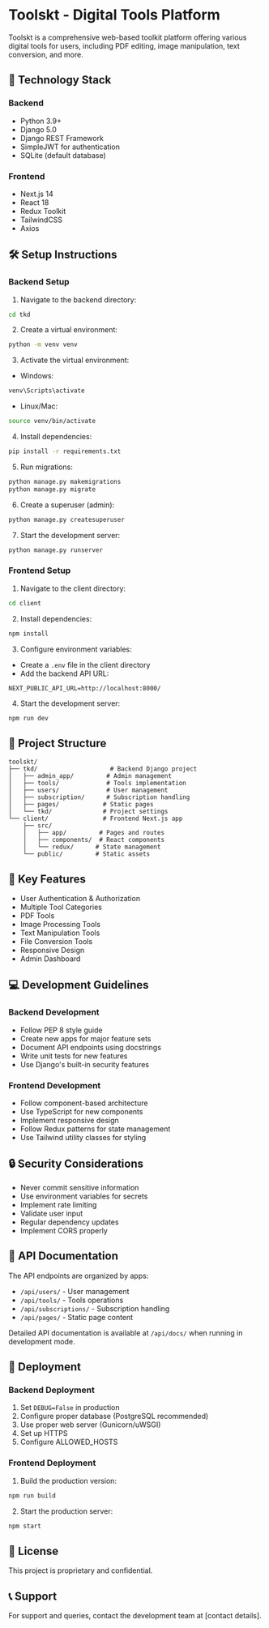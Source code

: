 # Toolskt - Digital Tools Platform

Toolskt is a comprehensive web-based toolkit platform offering various digital tools for users, including PDF editing, image manipulation, text conversion, and more.

## 🚀 Technology Stack

### Backend
- Python 3.9+
- Django 5.0
- Django REST Framework
- SimpleJWT for authentication
- SQLite (default database)

### Frontend
- Next.js 14
- React 18
- Redux Toolkit
- TailwindCSS
- Axios

## 🛠️ Setup Instructions

### Backend Setup

1. Navigate to the backend directory:
```bash
cd tkd
```

2. Create a virtual environment:
```bash
python -m venv venv
```

3. Activate the virtual environment:
- Windows:
```bash
venv\Scripts\activate
```
- Linux/Mac:
```bash
source venv/bin/activate
```

4. Install dependencies:
```bash
pip install -r requirements.txt
```

5. Run migrations:
```bash
python manage.py makemigrations
python manage.py migrate
```

6. Create a superuser (admin):
```bash
python manage.py createsuperuser
```

7. Start the development server:
```bash
python manage.py runserver
```

### Frontend Setup

1. Navigate to the client directory:
```bash
cd client
```

2. Install dependencies:
```bash
npm install
```

3. Configure environment variables:
- Create a `.env` file in the client directory
- Add the backend API URL:
```
NEXT_PUBLIC_API_URL=http://localhost:8000/
```

4. Start the development server:
```bash
npm run dev
```

## 📁 Project Structure

```
toolskt/
├── tkd/                    # Backend Django project
│   ├── admin_app/         # Admin management
│   ├── tools/             # Tools implementation
│   ├── users/             # User management
│   ├── subscription/      # Subscription handling
│   ├── pages/            # Static pages
│   └── tkd/              # Project settings
└── client/               # Frontend Next.js app
    ├── src/
    │   ├── app/         # Pages and routes
    │   ├── components/  # React components
    │   └── redux/      # State management
    └── public/         # Static assets
```

## 🔑 Key Features

- User Authentication & Authorization
- Multiple Tool Categories
- PDF Tools
- Image Processing Tools
- Text Manipulation Tools
- File Conversion Tools
- Responsive Design
- Admin Dashboard

## 💻 Development Guidelines

### Backend Development

- Follow PEP 8 style guide
- Create new apps for major feature sets
- Document API endpoints using docstrings
- Write unit tests for new features
- Use Django's built-in security features

### Frontend Development

- Follow component-based architecture
- Use TypeScript for new components
- Implement responsive design
- Follow Redux patterns for state management
- Use Tailwind utility classes for styling

## 🔒 Security Considerations

- Never commit sensitive information
- Use environment variables for secrets
- Implement rate limiting
- Validate user input
- Regular dependency updates
- Implement CORS properly

## 📝 API Documentation

The API endpoints are organized by apps:

- `/api/users/` - User management
- `/api/tools/` - Tools operations
- `/api/subscriptions/` - Subscription handling
- `/api/pages/` - Static page content

Detailed API documentation is available at `/api/docs/` when running in development mode.

## 🚀 Deployment

### Backend Deployment

1. Set `DEBUG=False` in production
2. Configure proper database (PostgreSQL recommended)
3. Use proper web server (Gunicorn/uWSGI)
4. Set up HTTPS
5. Configure ALLOWED_HOSTS

### Frontend Deployment

1. Build the production version:
```bash
npm run build
```

2. Start the production server:
```bash
npm start
```

## 📄 License

This project is proprietary and confidential.

## 📞 Support

For support and queries, contact the development team at [contact details].